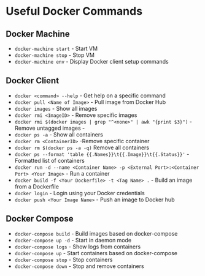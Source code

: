 # Useful Docker Commands
    
## Docker Machine

- `docker-machine start` - Start VM
- `docker-machine stop` - Stop VM
- `docker-machine env` - Display Docker client setup commands

## Docker Client

- `docker <command> --help` - Get help on a specific command
- `docker pull <Name of Image>` - Pull image from Docker Hub
- `docker images` - Show all images
- `docker rmi <ImageID>` - Remove specific images
- `docker rmi $(docker images | grep "^<none>" | awk "{print $3}")` - Remove untagged images - <none>
- `docker ps -a` - Show all containers
- `docker rm <ContainerID>` -Remove specific container
- `docker rm $(docker ps -a -q)` Remove all containers
- `docker ps --format 'table {{.Names}}\t{{.Image}}\t{{.Status}}'` - Formatted list of containers
- `docker run -d --name <Container Name> -p <External Port>:<Container Port> <Your Image>` - Run a container
- `docker build -f <Your Dockerfile> -t <Tag Name> .` - Build an image from a Dockerfile
- `docker login` - Login using your Docker credentials
- `docker push <Your Image Name>` - Push an image to Docker hub

## Docker Compose

- `docker-compose build` - Build images based on docker-compose 
- `docker-compose up -d` - Start in daemon mode
- `docker-compose logs` - Show logs from containers
- `docker-compose up` - Start containers based on docker-compose
- `docker-compose stop` - Stop containers
- `docker-compose down` - Stop and remove containers
